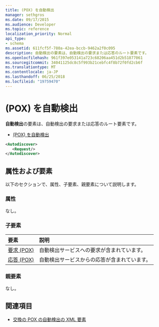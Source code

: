 ```yaml
---
title: (POX) を自動検出
manager: sethgros
ms.date: 09/17/2015
ms.audience: Developer
ms.topic: reference
localization_priority: Normal
api_type:
- schema
ms.assetid: 611fcf5f-780a-42ea-bccb-9462a2f0c095
description: 自動検出の要素は、自動検出の要求または応答のルート要素です。
ms.openlocfilehash: 961f397e053141a723c68206aa451d2b51877061
ms.sourcegitcommit: 34041125dc8c5f993b21cebfc4f8b72f0fd2cb6f
ms.translationtype: MT
ms.contentlocale: ja-JP
ms.lasthandoff: 06/25/2018
ms.locfileid: "19759470"
---
```

# <a name="autodiscover-pox"></a>(POX) を自動検出

**自動検出**の要素は、自動検出の要求または応答のルート要素です。 
  
- [(POX) を自動検出](autodiscover-pox.md)
  
```xml
<Autodiscover>
   <Request/>
</Autodiscover>
```

## <a name="attributes-and-elements"></a>属性および要素

以下のセクションで、属性、子要素、親要素について説明します。
  
### <a name="attributes"></a>属性

なし。
  
### <a name="child-elements"></a>子要素

|**要素**|**説明**|
|:-----|:-----|
|[要求 (POX)](request-pox.md) <br/> |自動検出サービスへの要求が含まれています。  <br/> |
|[応答 (POX)](response-pox.md) <br/> |自動検出サービスからの応答が含まれています。  <br/> |
   
### <a name="parent-elements"></a>親要素

なし。
  
## <a name="see-also"></a>関連項目

- [交換の POX の自動検出の XML 要素](pox-autodiscover-xml-elements-for-exchange.md)

